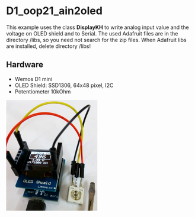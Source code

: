 # D1_oop21_ain2oled
This example uses the class __DisplayKH__ to write analog input value and the voltage on OLED shield and to Serial.
The used Adafruit files are in the directory /libs, so you need not search for the zip files.
When Adafruit libs are installed, delete directory /libs!

## Hardware
* Wemos D1 mini
* OLED Shield: SSD1306, 64x48 pixel, I2C
* Potentiometer 10kOhm

![D1mini with D1 OLED Shield](./images/D1_oop21_ain2oled.png "Analog value on  OLED Shield")
